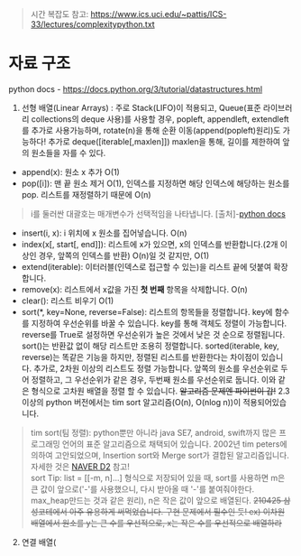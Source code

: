 > 시간 복잡도 참고: https://www.ics.uci.edu/~pattis/ICS-33/lectures/complexitypython.txt

# 자료 구조
python docs - https://docs.python.org/3/tutorial/datastructures.html

1. 선형 배열(Linear Arrays)
: 주로 Stack(LIFO)이 적용되고, Queue(표준 라이브러리 collections의 deque 사용)를 사용할 경우, popleft, appendleft, extendleft를 추가로 사용가능하며, rotate(n)을 통해 순환 이동(append(popleft)원리)도 가능하다! 추가로 deque([iterable[,maxlen]]) maxlen을 통해, 길이를 제한하여 앞의 원소들을 자를 수 있다.
- append(x): 원소 x 추가 O(1)
- pop([i]): 맨 끝 원소 제거 O(1), 인덱스를 지정하면 해당 인덱스에 해당하는 원소를 pop. 리스트를 재정렬하기 때문에 O(n)
> i를 둘러싼 대괄호는 매개변수가 선택적임을 나타냅니다. [출처]-[python docs](https://docs.python.org/ko/3/tutorial/datastructures.html)
- insert(i, x): i 위치에 x 원소를 집어넣습니다.  O(n)
- index(x[, start[, end]]): 리스트에 x가 있으면, x의 인덱스를 반환합니다.(2개 이상인 경우, 앞쪽의 인덱스를 반환) O(n)일 것 같지만, O(1)
- extend(iterable): 이터러블(인덱스로 접근할 수 있는)을 리스트 끝에 덧붙여 확장합니다.
- remove(x): 리스트에서 x값을 가진 <b>첫 번째</b> 항목을 삭제합니다. O(n)
- clear(): 리스트 비우기 O(1)
- sort(*, key=None, reverse=False): 리스트의 항목들을 정렬합니다. key에 함수를 지정하여 우선순위를 바꿀 수 있습니다. key를 통해 객체도 정렬이 가능합니다. reverse를 True로 설정하면 우선순위가 높은 것에서 낮은 것 순으로 정렬됩니다. sort()는 반환값 없이 해당 리스트만 조용히 정렬합니다. sorted(iterable, key, reverse)는 똑같은 기능을 하지만, 정렬된 리스트를 반환한다는 차이점이 있습니다. 추가로, 2차원 이상의 리스트도 정렬 가능합니다. 앞쪽의 원소를 우선순위로 두어 정렬하고, 그 우선순위가 같은 경우, 두번째 원소를 우선순위로 둡니다. 이와 같은 형식으로 고차원 배열을 정렬 할 수 있습니다.  ~~알고리즘 문제엔 파이썬이 갑!~~ 2.3이상의 python 버전에서는 tim sort 알고리즘(O(n), O(nlog n))이 적용되어있습니다.
> tim sort(팀 정렬): python뿐만 아니라 java SE7, android, swift까지 많은 프로그래밍 언어의 표준 알고리즘으로 채택되어 있습니다. 2002년 tim peters에 의하여 고안되었으며, Insertion sort와 Merge sort가 결합된 알고리즘입니다. 자세한 것은 [NAVER D2](https://d2.naver.com/helloworld/0315536) 참고!  
> sort Tip: list = [[-m, n]...] 형식으로 저장되어 있을 때, sort를 사용하면 m은 큰 값이 앞으로('-'를 사용했으니, 다시 받아올 때 '-'를 붙여줘야한다. max_heap만드는 것과 같은 원리), n은 작은 값이 앞으로 배열된다. ~~210425 삼성코테에서 아주 유용하게 써먹었습니다. 구현 문제에서 필수인 듯! ex) 이차원 배열에서 원소를 y는 큰 수를 우선적으로, x는 작은 수를 우선적으로 배열하라~~

2. 연결 배열(
